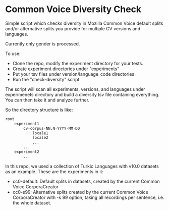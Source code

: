 # Common Voice Diversity Check

Simple script which checks diversity in Mozilla Common Voice default splits and/or alternative splits you provide for multiple CV versions and languages.

Currently only gender is processed.

To use:

- Clone the repo, modify the experiment directory for your tests.
- Create experiment directories under "experiments"
- Put your tsv files under version/language_code directories
- Run the "check-diversity" script

The script will scan all experiments, versions, and languages under experimenets directory and build a diversity.tsv file containing everything. You can then take it and analyze further.

So the directory structure is like:

```py
root
    experiment1
        cv-corpus-NN.N-YYYY-MM-DD
            locale1
            locale2
            ...
        ...
    experiment2
        ...
```

In this repo, we used a collection of Turkic Languages with v10.0 datasets as an example. These are the experiments in it:

- cc0-default: Default splits in datasets, created by the current Common Voice CorporaCreator
- cc0-s99: Alternative splits created by the current Common Voice CorporaCreator with -s 99 option, taking all recordings per sentence, i.e. the whole dataset.
